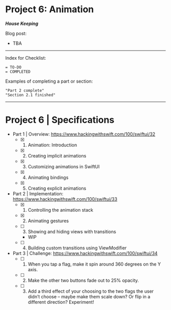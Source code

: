 # Project 6: Animation


***House Keeping***

Blog post: 
- TBA
____
Index for Checklist:

    = TO-DO
    = COMPLETED

Examples of completing a part or section:

    "Part 2 complete"
    "Section 2.1 finished"

______
# Project 6 | Specifications

- Part 1 | Overview: https://www.hackingwithswift.com/100/swiftui/32
    - [x] 1. Animation: Introduction
    - [x] 2. Creating implicit animations
    - [x] 3. Customizing animations in SwiftUI
    - [x] 4. Animating bindings
    - [x] 5. Creating explicit animations



- Part 2 | Implementation: https://www.hackingwithswift.com/100/swiftui/33
    - [x] 1. Controlling the animation stack
    - [x] 2. Animating gestures
    - [ ] 3. Showing and hiding views with transitions       
        - WIP
    - [ ] 4. Building custom transitions using ViewModifier


    
- Part 3 | Challenge: https://www.hackingwithswift.com/100/swiftui/34
    - [ ] 1. When you tap a flag, make it spin around 360 degrees on the Y axis.
    - [ ] 2. Make the other two buttons fade out to 25% opacity.
    - [ ] 3. Add a third effect of your choosing to the two flags the user didn’t choose – maybe make them scale down? Or flip in a different direction? Experiment!
